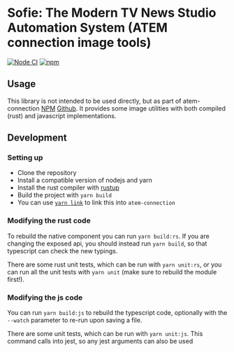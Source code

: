 # Sofie: The Modern TV News Studio Automation System (ATEM connection image tools)

[![Node CI](https://github.com/julusian/atem-connection-image-tools/actions/workflows/node.yaml/badge.svg)](https://github.com/julusian/atem-connection-image-tools/actions/workflows/node.yaml)
[![npm](https://img.shields.io/npm/v/@atem-connection/image-tools)](https://www.npmjs.com/package/@atem-connection/image-tools)

## Usage

This library is not intended to be used directly, but as part of atem-connection [NPM](https://www.npmjs.com/package/atem-connection) [Github](https://github.com/nrkno/sofie-atem-connection). It provides some image utilities with both compiled (rust) and javascript implementations.

## Development

### Setting up

- Clone the repository
- Install a compatible version of nodejs and yarn
- Install the rust compiler with [rustup](https://rustup.rs/)
- Build the project with `yarn build`
- You can use [`yarn link`](https://yarnpkg.com/cli/link) to link this into `atem-connection`

### Modifying the rust code

To rebuild the native component you can run `yarn build:rs`. If you are changing the exposed api, you should instead run `yarn build`, so that typescript can check the new typings.

There are some rust unit tests, which can be run with `yarn unit:rs`, or you can run all the unit tests with `yarn unit` (make sure to rebuild the module first!).

### Modifying the js code

You can run `yarn build:js` to rebuild the typescript code, optionally with the `--watch` parameter to re-run upon saving a file.

There are some unit tests, which can be run with `yarn unit:js`. This command calls into jest, so any jest arguments can also be used

